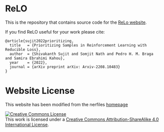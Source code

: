# ReLO

This is the repository that contains source code for the [ReLo website](https://nerfies.github.io).

If you find ReLO useful for your work please cite:
```
@article{sujit2022prioritizing,
  title   = {Prioritizing Samples in Reinforcement Learning with Reducible Loss},
  author  = {Shivakanth Sujit and Somjit Nath and Pedro H. M. Braga and Samira Ebrahimi Kahou},
  year    = {2022},
  journal = {arXiv preprint arXiv: Arxiv-2208.10483}
}
```

# Website License

This website has been modified from the nerfiles [homepage](https://nerfies.github.io)

<a rel="license" href="http://creativecommons.org/licenses/by-sa/4.0/"><img alt="Creative Commons License" style="border-width:0" src="https://i.creativecommons.org/l/by-sa/4.0/88x31.png" /></a><br />This work is licensed under a <a rel="license" href="http://creativecommons.org/licenses/by-sa/4.0/">Creative Commons Attribution-ShareAlike 4.0 International License</a>.
